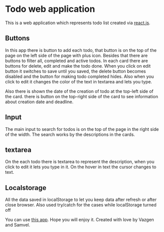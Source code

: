 # Todo web application

This is a web application which represents todo list created via [react.js](https://reactjs.org/docs/).

## Buttons

In this app there is button to add each todo, that button is on the top of the page on the left side of the page with plus icon. Besides that there are buttons to filter all, completed and active todos. In each card there are buttons for delete, edit and make the todo done. When you click on edit button it switches to save until you saved, the delete button becomes disabled and the button for making todo completed hides. Also when you click to edit it changes the color of the text in textarea and lets you type.

Also there is shown the date of the creation of todo at the top-left side of the card. there is button on the top-right side of the card to see information about creation date and deadline.

## Input

The main input to search for todos is on the top of the page in the right side of the width. The search works by the descriptions in the cards.

## textarea

On the each todo there is textarea to represent the description, when you click to edit it lets you type in it. On the hover in text the cursor changes to text.

## Localstorage

All the data saved in localStorage to let you keep data after refresh or after close browser. Also used try/catch for the cases while localStorage turned off

You can use [this app](https://to777do.web.app/). Hope you will enjoy it.
Created with love by Vazgen and Samvel.
